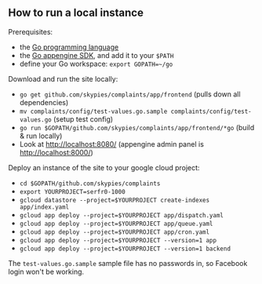 How to run a local instance
---------------------------

Prerequisites:
* the [Go programming language](https://golang.org/dl/)
* the [Go appengine SDK](https://cloud.google.com/appengine/docs/go/), and add it to your `$PATH`
* define your Go workspace: `export GOPATH=~/go`

Download and run the site locally:
* `go get github.com/skypies/complaints/app/frontend` (pulls down all dependencies)
* `mv complaints/config/test-values.go.sample complaints/config/test-values.go` (setup test config)
* `go run $GOPATH/github.com/skypies/complaints/app/frontend/*go` (build & run locally)
* Look at <http://localhost:8080/> (appengine admin panel is <http://localhost:8000/>)

Deploy an instance of the site to your google cloud project:
* `cd $GOPATH/github.com/skypies/complaints`
* `export YOURPROJECT=serfr0-1000`
* `gcloud datastore --project=$YOURPROJECT create-indexes app/index.yaml`
* `gcloud app deploy --project=$YOURPROJECT app/dispatch.yaml`
* `gcloud app deploy --project=$YOURPROJECT app/queue.yaml`
* `gcloud app deploy --project=$YOURPROJECT app/cron.yaml`
* `gcloud app deploy --project=$YOURPROJECT --version=1 app`
* `gcloud app deploy --project=$YOURPROJECT --version=1 backend`

The `test-values.go.sample` sample file has no passwords in, so
Facebook login won't be working.
